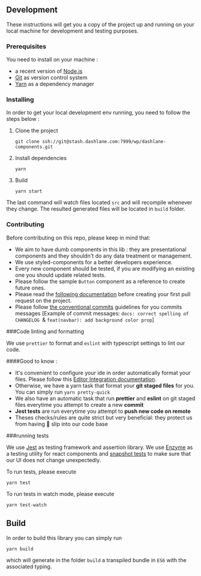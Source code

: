 ## Development

These instructions will get you a copy of the project up and running on your local machine for development and testing purposes.

### Prerequisites

You need to install on your machine :
- a recent version of [Node.js](https://nodejs.org/) 
- [Git](https://git-scm.com/book/en/v2/Getting-Started-Installing-Git) as version control system 
- [Yarn](https://yarnpkg.com/lang/en/docs/install/#mac-stable) as a dependency manager

### Installing

In order to get your local development env running, you need to follow the steps below :

1. Clone the project

    ```
    git clone ssh://git@stash.dashlane.com:7999/wp/dashlane-components.git
    ```
2. Install dependencies

    ```
    yarn
    ```
3. Build 

    ```
    yarn start
    ```

The last command will watch files located `src` and will recompile whenever they change. The resulted generated files will be located in `build` folder.


### Contributing 

Before contributing on this repo, please keep in mind that: 
- We aim to have dumb components in this lib : they are presentational components and they shouldn't do any data treatment or management. 
- We use styled-components for a better developers experience.
- Every new component should be tested, if you are modifying an existing one you should update related tests.
- Please follow the sample `Button` component as a reference to create future ones.
- Please read the [following documentation](https://confluence.dashlane.com/display/WP/Pull+requests+guidelines) before creating your first pull request on the project.
- Please follow [the conventional commits](https://www.conventionalcommits.org/en/v1.0.0-beta.2/) guidelines for you commits messages [Example of commit messages: `docs: correct spelling of CHANGELOG
`& `feat(navbar): add background color prop`]

###Code linting and formatting 

We use `prettier` to format and `eslint` with typescript settings to lint our code.

####Good to know : 
- It's convenient to configure your ide in order automatically format your files. Please follow this [Editor Integration documentation](https://prettier.io/docs/en/editors.html).
- Otherwise, we have a yarn task that format your <strong>git staged files</strong> for you. You can simply run `yarn pretty-quick`
- We also have an automatic task that run <strong>prettier</strong> and <strong>eslint</strong> on git staged files everytime you attempt to create a new <strong>commit</strong>
- <strong>Jest tests</strong> are run everytime you attempt to <strong>push new code on remote</strong>
- Theses checks/rules are quite strict but very beneficial: they protect us from having :poop: slip into our code base      

###running tests 

We use [Jest](https://jestjs.io/) as testing framework and assertion library. We use [Enzyme](https://airbnb.io/enzyme/) as a testing utility for react components and [snapshot tests](https://jestjs.io/docs/en/snapshot-testing) to make sure that our UI does not change unexpectedly.

To run tests, please execute 
```
yarn test
```  

To run tests in watch mode, please execute 
```
yarn test-watch
``` 
## Build

In order to build this library you can simply run 
```
yarn build
```
which will generate in the folder `build` a transpiled bundle in `ES6` with the associated typing.
  
